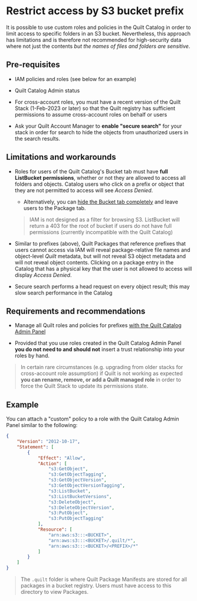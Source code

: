 # Restrict access by S3 bucket prefix

It is possible to use custom roles and policies in the Quilt Catalog in order
to limit access to specific folders in an S3 bucket. Nevertheless,
this approach has limitations and is therefore not recommended for
high-security data where not just the contents _but the names of files and
folders are sensitive_.


## Pre-requisites

* IAM policies and roles (see below for an example)

* Quilt Catalog Admin status

* For cross-account roles, you must have a recent version of the Quilt
Stack (1-Feb-2023 or later) so that the Quilt registry has sufficient permissions
to assume cross-account roles on behalf or users

* Ask your Quilt Account Manager to **enable "secure search"** for your stack
in order for search to hide the objects from unauthorized users in the search results.


## Limitations and workarounds

* Roles for users of the Quilt Catalog's Bucket tab must have
**full ListBucket permissions**, whether or not they are allowed to access all
folders and objects. Catalog users who click on a prefix or object that they
are not permitted to access will see _Access Denied_.
  * Alternatively, you can [hide the Bucket tab completely](../catalog/Admin.md#show-and-hide-features-in-the-quilt-catalog)
  and leave users to the Package tab.

  > IAM is not designed as a filter for browsing S3.
  ListBucket will return a 403 for the root of bucket
  if users do not have full permissions (currently incompatible with the Quilt Catalog)

* Similar to prefixes (above), Quilt Packages that reference prefixes that users
cannot access via IAM will reveal package-relative file names and object-level
_Quilt_ metadata, but will not reveal S3 object metadata and will not reveal
object contents.  Clicking on a package entry in the Catalog that has a physical
key that the user is not allowed to access will display _Access Denied_.

* Secure search performs a head request on every object result; this may slow
search performance in the Catalog


## Requirements and recommendations

* Manage all Quilt roles and policies for prefixes
[with the Quilt Catalog Admin Panel](../catalog/Admin.md#users-and-roles)

* Provided that you use roles created in the Quilt Catalog Admin Panel
**you do not need to and should not** insert a trust relationship into your
roles by hand.

> In certain rare circumstances (e.g. upgrading from older stacks for
cross-account role assumption) if Quilt is not working as expected
__you can rename, remove, or add a Quilt managed role__
in order to force the Quilt Stack to update its permissions state.

## Example

You can attach a "custom" policy to a role with the Quilt Catalog Admin Panel
similar to the following:

```json
{
    "Version": "2012-10-17",
    "Statement": [
        {
            "Effect": "Allow",
            "Action": [
                "s3:GetObject",
                "s3:GetObjectTagging",
                "s3:GetObjectVersion",
                "s3:GetObjectVersionTagging",
                "s3:ListBucket",
                "s3:ListBucketVersions",
                "s3:DeleteObject",
                "s3:DeleteObjectVersion",
                "s3:PutObject",
                "s3:PutObjectTagging"
            ],
            "Resource": [
                "arn:aws:s3:::<BUCKET>",
                "arn:aws:s3:::<BUCKET>/.quilt/*",
                "arn:aws:s3:::<BUCKET>/<PREFIX>/*"
            ]
        }
    ]
}
```

> The `.quilt` folder is where Quilt Package Manifests are stored for all
packages in a bucket registry. Users must have access to this directory
to view Packages.